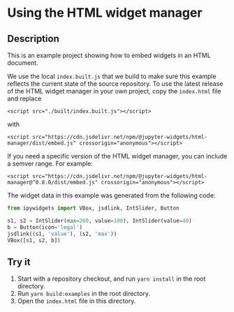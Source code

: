 # Using the HTML widget manager

## Description

This is an example project showing how to embed widgets in an HTML document.

We use the local `index.built.js` that we build to make sure this example
reflects the current state of the source repository. To use the latest release
of the HTML widget manager in your own project, copy the `index.html` file and
replace

`<script src="./built/index.built.js"></script>`

with

`<script src="https://cdn.jsdelivr.net/npm/@jupyter-widgets/html-manager/dist/embed.js" crossorigin="anonymous"></script>`

If you need a specific version of the HTML widget manager, you can include a
semver range. For example:

`<script src="https://cdn.jsdelivr.net/npm/@jupyter-widgets/html-manager@^0.8.0/dist/embed.js" crossorigin="anonymous"></script>`

The widget data in this example was generated from the following code:

```python
from ipywidgets import VBox, jsdlink, IntSlider, Button

s1, s2 = IntSlider(max=200, value=100), IntSlider(value=40)
b = Button(icon='legal')
jsdlink((s1, 'value'), (s2, 'max'))
VBox([s1, s2, b])
```

## Try it

1. Start with a repository checkout, and run `yarn install` in the root directory.
2. Run `yarn build:examples` in the root directory.
3. Open the `index.html` file in this directory.
